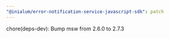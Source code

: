 ```yaml
---
"@inialum/error-notification-service-javascript-sdk": patch
---
```


chore(deps-dev): Bump msw from 2.6.0 to 2.7.3
